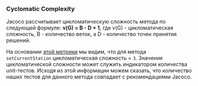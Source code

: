### Cyclomatic Complexity

Jacoco рассчитывает цикломатическую сложность метода по следующей формуле:
**v(G) = B - D + 1**, где v(G) - цикломатическая сложность, B - количество веток, а D - количество точек принятия решений.

На основании [этой метрики](https://raw.githubusercontent.com/ks1109b/8.2-Complexity/master/Screenshot_4.jpg) мы видим, что для метода `setCurrentStation` цикломатическая сложность = `3`. Значение цикломатической сложности может служить индикатором количества unit-тестов. Исходя из этой информации можем сказать, что количество наших тестов для данного метода совпадает с рекомендациями Jacoco.
